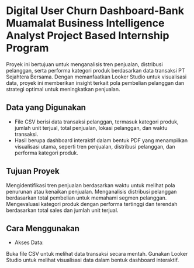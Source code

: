 # Digital User Churn Dashboard-Bank Muamalat Business Intelligence Analyst Project Based Internship Program
Proyek ini bertujuan untuk menganalisis tren penjualan, distribusi pelanggan, serta performa kategori produk berdasarkan data transaksi PT Sejahtera Bersama. Dengan memanfaatkan Looker Studio untuk visualisasi data, proyek ini memberikan insight terkait pola pembelian pelanggan dan strategi optimal untuk meningkatkan penjualan.  

## Data yang Digunakan
- File CSV berisi data transaksi pelanggan, termasuk kategori produk, jumlah unit terjual, total penjualan, lokasi pelanggan, dan waktu transaksi. 
- Hasil berupa dashboard interaktif dalam bentuk PDF yang menampilkan visualisasi utama, seperti tren penjualan, distribusi pelanggan, dan performa kategori produk.
  
## Tujuan Proyek
Mengidentifikasi tren penjualan berdasarkan waktu untuk melihat pola penurunan atau kenaikan penjualan.
Menganalisis distribusi pelanggan berdasarkan total pembelian untuk memahami segmen pelanggan.
Mengevaluasi kategori produk dengan performa tertinggi dan terendah berdasarkan total sales dan jumlah unit terjual.

## Cara Menggunakan
- Akses Data:

Buka file CSV untuk melihat data transaksi secara mentah.
Gunakan Looker Studio untuk melihat visualisasi data dalam bentuk dashboard interaktif.
